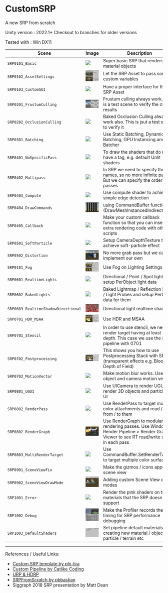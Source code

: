 # CustomSRP
A new SRP from scratch

Unity version : 2022.1+
Checkout to branches for older versions

Tested with : Win DX11

| Scene | Image | Description |
| --- | - | --- |
| `SRP0101_Basic` | ![](READMEImages/SRP0101_Basic.JPG) | Super basic SRP that renders unlit material objects |
| `SRP0102_AssetSettings` | ![](READMEImages/SRP0102_AssetSettings.gif) | Let the SRP Asset to pass some custom variables |
| `SRP0103_CustomGUI` | ![](READMEImages/SRP0103_CustomGUI.gif) | Have a proper interface for the SRP Asset |
| `SRP0201_FrustumCulling` | ![](READMEImages/SRP0201_FrustumCulling.gif) | Frustum culling always work. This is a test scene to verify the culling results |
| `SRP0202_OcclusionCulling` | ![](READMEImages/SRP0202_OcclusionCulling.gif) | Baked Occlusion Culling always work also. This is jsut a test scene to verify it |
| `SRP0301_Batching` | ![](READMEImages/SRP0301_Batching.JPG) | Use Static Batching, Dynamic Batching, GPU Instancing and SRP Batcher |
| `SRP0401_NoSpecificPass` | ![](READMEImages/SRP0401_NoSpecificPass.JPG) | To draw the shaders that do not have a tag, e.g. default Unlit shaders |
| `SRP0402_Multipass` | ![](READMEImages/SRP0402_Multipass.JPG) | In SRP we need to specify the pass names, so no more infinite pass. But we can specify the orders of passes |
| `SRP0403_Compute` | ![](READMEImages/SRP0403_Compute.JPG) | Use compute shader to achieve simple edge detection |
| `SRP0404_DrawCommands` | ![](READMEImages/SRP0404_DrawCommands.png) | using CommandBuffer functions (DrawMeshInstancedIndirect) |
| `SRP0405_Callback` | ![](READMEImages/SRP0405_Callback.JPG) | Make your custom callback function so that you can insert extra rendering code with other scripts |
| `SRP0501_SoftParticle` | ![](READMEImages/SRP0501_SoftParticle.JPG) | Setup CameraDepthTexture to achieve soft-particle effect |
| `SRP0502_Distortion` | ![](READMEImages/SRP0502_Distortion.gif) | No more grab pass but we can implement our own |
| `SRP0101_Fog` | ![](READMEImages/SRP0101_Fog.gif) | Use Fog on Lighting Settings |
| `SRP0601_RealtimeLights` | ![](READMEImages/SRP0601_RealtimeLights.JPG) | Directional / Point / Spot lights and setup PerObject light data |
| `SRP0602_BakedLights` | ![](READMEImages/SRP0602_BakedLights.JPG) | Baked Lightmap / Reflection Probe / Light Probes and setup PerObject data for them |
| `SRP0603_RealtimeShadowDirectional` | ![](READMEImages/SRP0603_RealtimeShadowDirectional.png) | Directional light realtime shadow |
| `SRP0701_HDR_MSAA` | ![](READMEImages/SRP0701_HDR_MSAA.gif) | Use HDR and MSAA |
| `SRP0701_Stencil` | ![](READMEImages/SRP0701_Stencil.JPG) | In order to use stencil, we need the render target having at least 24bit depth. This case we use the same pipeline with 0701 |
| `SRP0702_Postprocessing` | ![](READMEImages/SRP0702_Postprocessing.gif) | This shows you how to use Postprocessing Stack with SRP (transparent effects e.g. Bloom, Depth of Field) |
| `SRP0703_MotionVector` | ![](READMEImages/SRP0703_MotionVector.JPG) | Make motion blur works. Use per-object and camera motion vector |
| `SRP0801_UGUI` | ![](READMEImages/SRP0801_UGUI.JPG) | Use UICamera to render UGUI, also render 3D objects and particle on UI |
| `SRP0802_RenderPass` | ![](READMEImages/SRP0802_RenderPass.gif) | Use RenderPass to target multiple color attachments and read / write from / to them |
| `SRP0802_RenderGraph` | ![](READMEImages/SRP0802_RenderGraph.JPG) | Use RenderGraph to modularize rendering passes. Use Window > Render Pipeline > Render Graph Viewer to see RT read/write status in each pass |
| `SRP0803_MultiRenderTarget` | ![](READMEImages/SRP0803_MultiRenderTarget.JPG) | Use CommandBuffer.SetRenderTarget() to target multiple color surfaces |
| `SRP0901_SceneViewFix` | ![](READMEImages/SRP0901_SceneViewFix.JPG) | Make the gizmos / icons appear on scene view |
| `SRP0902_SceneViewDrawMode` | ![](READMEImages/SRP0902_SceneViewDrawMode.gif) | Adding custom Scene View draw modes |
| `SRP1001_Error` | ![](READMEImages/SRP1001_Error.JPG) | Render the pink shaders on the materials that the SRP doesn't support |
| `SRP1002_Debug` | ![](READMEImages/SRP1002_Debug.png) | Make the Profiler records the timing for SRP performance debugging |
| `SRP1003_DefaultShaders` | ![](READMEImages/SRP1003_DefaultShaders.gif) | Set pipeline default materials when creating new material / objects / particle / terrain etc |

-------------
References / Useful Links:
- [Custom SRP template by phi-lira](https://github.com/phi-lira/CustomSRP)
- [Custom Pipeline by Catlike Coding](https://catlikecoding.com/unity/tutorials/scriptable-render-pipeline/)
- [URP & HDRP](https://github.com/Unity-Technologies/Graphics)
- [SRPFromScratch by pbbastian](https://github.com/pbbastian/SRPFromScratch)
- Siggraph 2018 SRP presentation by Matt Dean
